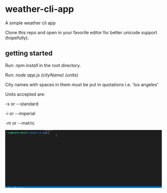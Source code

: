# weather-cli-app
A simple weather cli app

Clone this repo and open in your favorite editor for better unicode support (hopefully).

## getting started

Run: *npm install* in the root directory.

Run: *node app.js (cityName) (units)*

City names with spaces in them must be put in quotations i.e. 'los angeles'

Units accepted are:
  
-s or --standard
  
-i or --imperial
  
-m or --metric

![](https://github.com/l4lilul3lo/weather-cli-app/blob/main/weather-cli.gif)
